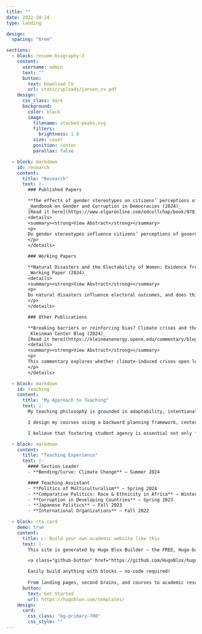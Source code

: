 ```yaml
---
title: ""
date: 2022-10-24
type: landing

design:
  spacing: "6rem"

sections:
  - block: resume-biography-3
    content:
      username: admin
      text: ""
      button:
        text: Download CV
        url: static/uploads/jansen_cv.pdf
    design:
      css_class: dark
      background:
        color: black
        image:
          filename: stacked-peaks.svg
          filters:
            brightness: 1.0
          size: cover
          position: center
          parallax: false

  - block: markdown
    id: research
    content:
      title: "Research"
      text: |-
        ### Published Papers

        **The effects of gender stereotypes on citizens’ perceptions of corruption**  
        _Handbook on Gender and Corruption in Democracies (2024)_  
        [Read it here](https://www.elgaronline.com/edcollchap/book/9781803923246/book-part-9781803923246-31.xml?tab_body=abstract-copy1)  
        <details>
        <summary><strong>View Abstract</strong></summary>
        <p>
        Do gender stereotypes influence citizens’ perceptions of government corruption? Gender stereotypes of female politicians generally cast an image of higher ethical behavior compared to male counterparts. Using a conjoint experiment in Malaysia (N = 2000), I find that men are perceived as significantly more likely to engage in corruption than women, particularly by male respondents.
        </p>
        </details>

        ### Working Papers

        **Natural Disasters and the Electability of Women: Evidence from Philippine Mayoral Elections**  
        _Working Paper (2024)_  
        <details>
        <summary><strong>View Abstract</strong></summary>
        <p>
        Do natural disasters influence electoral outcomes, and does this effect vary by candidate gender? I argue that natural disasters intensify gendered voting biases. Using panel data from 1,632 municipalities and typhoon exposure data, I find disasters reduce win rates for female challengers and erode vote shares for female incumbents under repeated shocks.
        </p>
        </details>

        ### Other Publications

        **Breaking barriers or reinforcing bias? Climate crises and the gender divide in political leadership**  
        _Kleinman Center Blog (2024)_  
        [Read it here](https://kleinmanenergy.upenn.edu/commentary/blog/insights-from-the-the-political-economy-of-climate-change-and-the-environment-2024-mini-conference/)
        <details>
        <summary><strong>View Abstract</strong></summary>
        <p>
        This commentary explores whether climate-induced crises open leadership opportunities for women or reinforce masculine-coded leadership norms. It argues that disaster politics can reproduce the very inequalities they seem to disrupt.
        </p>
        </details>

  - block: markdown
    id: teaching
    content:
      title: "My Approach to Teaching"
      text: |-
        My teaching philosophy is grounded in adaptability, intentional design, and care. I view each classroom as a dynamic space shaped by the diverse experiences, identities, and commitments students bring with them—including those navigating higher education as first-generation college students, working professionals, or members of historically excluded communities.

        I design my courses using a backward planning framework, centering clarity and accessibility from the outset. I prioritize well-structured materials, transparent learning outcomes, and assessments that offer flexibility and choice. Whether through asynchronous modules or “choose-your-own-adventure” assignments, my goal is to support different modes of engagement while maintaining academic rigor.

        I believe that fostering student agency is essential not only for learning but also for integrity. In an era where artificial intelligence and generative tools are reshaping how students interact with knowledge, I encourage critical reflection and collaborative inquiry over surveillance. When students feel trusted and supported, they respond with curiosity and accountability.

  - block: markdown
    content:
      title: "Teaching Experience"
      text: |-
        #### Section Leader
        - **Bending/Curve: Climate Change** — Summer 2024

        #### Teaching Assistant
        - **Politics of Multiculturalism** — Spring 2024  
        - **Comparative Politics: Race & Ethnicity in Africa** — Winter 2023, 2024  
        - **Corruption in Developing Countries** — Spring 2023  
        - **Japanese Politics** — Fall 2023  
        - **International Organizations** — Fall 2022

  - block: cta-card
    demo: true
    content:
      title: 👉 Build your own academic website like this
      text: |-
        This site is generated by Hugo Blox Builder — the FREE, Hugo-based open source website builder trusted by 250,000+ academics like you.

        <a class="github-button" href="https://github.com/HugoBlox/hugo-blox-builder" data-color-scheme="no-preference: light; light: light; dark: dark;" data-icon="octicon-star" data-size="large" data-show-count="true" aria-label="Star HugoBlox/hugo-blox-builder on GitHub">Star</a>

        Easily build anything with blocks — no-code required!
        
        From landing pages, second brains, and courses to academic resumés, conferences, and tech blogs.
      button:
        text: Get Started
        url: https://hugoblox.com/templates/
    design:
      card:
        css_class: "bg-primary-700"
        css_style: ""
---
```

